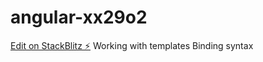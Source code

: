 # angular-xx29o2

[Edit on StackBlitz ⚡️](https://stackblitz.com/edit/angular-xx29o2)
Working with templates
Binding syntax

